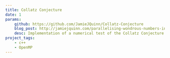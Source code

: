 ```yaml
---
title: Collatz Conjecture
date: 1
params:
    github: https://github.com/JamieJQuinn/Collatz-Conjecture
    blog_post: http://jamiejquinn.com/parallelising-wondrous-numbers-in-c-/
    desc: Implementation of a numerical test of the Collatz Conjecture in C++, parallelised with OpenMP, std::threads and Boost Compute.
project_tags:
    - c++
    - OpenMP
---
```

